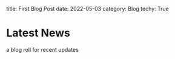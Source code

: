 title: First Blog Post
date: 2022-05-03
category: Blog
techy: True

# Latest News
a blog roll for recent updates